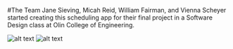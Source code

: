 #The Team
Jane Sieving, Micah Reid, William Fairman, and Vienna Scheyer started creating this scheduling app for their final project in a Software Design class at Olin College of Engineering.


![alt text](micah_profile.png)
![alt text](vienna_profile.png)
